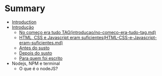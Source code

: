 # Summary

* [Introduction](README.md)
* [Introdução](introducao.md)
   * [No começo era tudo TAG(introducao/no-comeco-era-tudo-tag.md)](introducao/no-comeco-era-tudo-tag.md)
   * [HTML, CSS e Javascript eram suficientes(HTML-CSS-e-Javascript-eram-suficientes.md)](introducao/html-css-e-javascript-eram-suficientes.md)
   * [Antes do susto](introducao/antes-do-susto.md)
   * [Depois do susto](introducao/depois-do-susto.md)
   * [Para quem foi escrito](introducao/para-quem-foi-escrito.md)
* Nodejs, NPM e terminal
   * O que é o nodeJS?

